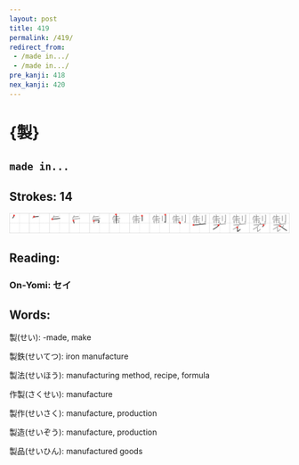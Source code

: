 ```yaml
---
layout: post
title: 419
permalink: /419/
redirect_from:
 - /made in.../
 - /made in.../
pre_kanji: 418
nex_kanji: 420
---
```


# {製}

## `made in...`

## Strokes: 14

<div class="stroke"><img src="../images/E8A3BD.png" /></div>

## Reading:

### On-Yomi: セイ

## Words:

製(せい): -made, make

製鉄(せいてつ): iron manufacture

製法(せいほう): manufacturing method, recipe, formula

作製(さくせい): manufacture

製作(せいさく): manufacture, production

製造(せいぞう): manufacture, production

製品(せいひん): manufactured goods
